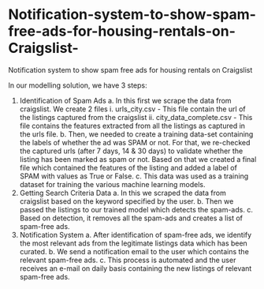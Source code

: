 # Notification-system-to-show-spam-free-ads-for-housing-rentals-on-Craigslist-
Notification system to show spam free ads for housing rentals on Craigslist 

In our modelling solution, we have 3 steps:
1.	Identification of Spam Ads
a.	In this first we scrape the data from craigslist. We create 2 files
i.	urls_city.csv - This file contain the url of the listings captured from the craigslist
ii.	city_data_complete.csv - This file contains the features extracted from all the listings as captured in the urls file.
b.	Then, we needed to create a training data-set containing the labels of whether the ad was SPAM or not. For that, we re-checked the captured urls (after 7 days, 14 & 30 days) to validate whether the listing has been marked as spam or not. Based on that we created a final file which contained the features of the listing and added a label of SPAM with values as True or False. 
c.	This data was used as a training dataset for training the various machine learning models.
2.	Getting Search Criteria Data
a.	In this we scraped the data from craigslist based on the keyword specified by the user.
b.	Then we passed the listings to our trained model which detects the spam-ads.
c.	Based on detection, it removes all the spam-ads and creates a list of spam-free ads.
3.	Notification System
a.	After identification of spam-free ads, we identify the most relevant ads from the legitimate listings data which has been curated. 
b.	We send a notification email to the user which contains the relevant spam-free ads.
c.	This process is automated and the user receives an e-mail on daily basis containing the new listings of relevant spam-free ads.


